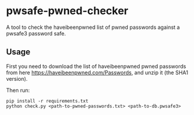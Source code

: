 # pwsafe-pwned-checker

A tool to check the haveibeenpwned list of pwned passwords against a pwsafe3 password safe.

## Usage

First you need to download the list of haveibeenpwned pwned passwords from here https://haveibeenpwned.com/Passwords, and unzip it (the SHA1 version).

Then run:

    pip install -r requirements.txt
    python check.py <path-to-pwned-passwords.txt> <path-to-db.pwsafe3>
